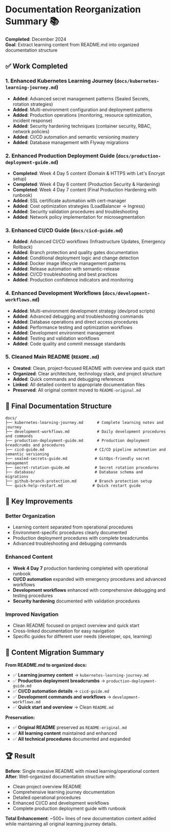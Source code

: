 # Documentation Reorganization Summary 📚

**Completed**: December 2024  
**Goal**: Extract learning content from README.md into organized documentation structure

## ✅ Work Completed

### 1. **Enhanced Kubernetes Learning Journey** (`docs/kubernetes-learning-journey.md`)
- **Added**: Advanced secret management patterns (Sealed Secrets, rotation strategies)
- **Added**: Multi-environment configuration and deployment patterns  
- **Added**: Production operations (monitoring, resource optimization, incident response)
- **Added**: Security hardening techniques (container security, RBAC, network policies)
- **Added**: CI/CD automation and semantic versioning mastery
- **Added**: Database management with Flyway migrations

### 2. **Enhanced Production Deployment Guide** (`docs/production-deployment-guide.md`)
- **Completed**: Week 4 Day 5 content (Domain & HTTPS with Let's Encrypt setup)
- **Completed**: Week 4 Day 6 content (Production Security & Hardening)
- **Completed**: Week 4 Day 7 content (Final Production Hardening with runbook)
- **Added**: SSL certificate automation with cert-manager
- **Added**: Cost optimization strategies (LoadBalancer → Ingress)
- **Added**: Security validation procedures and troubleshooting
- **Added**: Network policy implementation for microsegmentation

### 3. **Enhanced CI/CD Guide** (`docs/cicd-guide.md`)
- **Added**: Advanced CI/CD workflows (Infrastructure Updates, Emergency Rollback)
- **Added**: Branch protection and quality gates documentation
- **Added**: Conditional deployment logic and change detection
- **Added**: Docker image lifecycle management patterns
- **Added**: Release automation with semantic-release
- **Added**: CI/CD troubleshooting and best practices
- **Added**: Production confidence indicators and monitoring

### 4. **Enhanced Development Workflows** (`docs/development-workflows.md`)
- **Added**: Multi-environment development strategy (dev/prod scripts)
- **Added**: Advanced debugging and troubleshooting commands
- **Added**: Database operations and direct access procedures
- **Added**: Performance testing and optimization workflows
- **Added**: Development environment management
- **Added**: Testing and validation workflows
- **Added**: Code quality and commit message standards

### 5. **Cleaned Main README** (`README.md`)
- **Created**: Clean, project-focused README with overview and quick start
- **Organized**: Clear architecture, technology stack, and project structure
- **Added**: Quick commands and debugging references
- **Linked**: All detailed content to appropriate documentation files
- **Preserved**: All original content moved to `README-original.md`

## 📁 Final Documentation Structure

```
docs/
├── kubernetes-learning-journey.md      # Complete learning notes and journey
├── development-workflows.md            # Daily development procedures and commands  
├── production-deployment-guide.md      # Production deployment breadcrumbs and procedures
├── cicd-guide.md                      # CI/CD pipeline automation and semantic versioning
├── sealed-secrets-guide.md            # GitOps-friendly secret management
├── secret-rotation-guide.md           # Secret rotation procedures
├── database/                          # Database schema and migrations
├── github-branch-protection.md        # Branch protection setup
└── quick-help-restart.md             # Quick restart guide
```

## 🎯 Key Improvements

### **Better Organization**
- Learning content separated from operational procedures
- Environment-specific procedures clearly documented
- Production deployment procedures with complete breadcrumbs
- Advanced troubleshooting and debugging commands

### **Enhanced Content**
- **Week 4 Day 7** production hardening completed with operational runbook
- **CI/CD automation** expanded with emergency procedures and advanced workflows  
- **Development workflows** enhanced with comprehensive debugging and testing procedures
- **Security hardening** documented with validation procedures

### **Improved Navigation**
- Clean README focused on project overview and quick start
- Cross-linked documentation for easy navigation
- Specific guides for different user needs (developer, ops, learning)

## 🔄 Content Migration Summary

**From README.md to organized docs:**
- ✅ **Learning journey content** → `kubernetes-learning-journey.md`
- ✅ **Production deployment breadcrumbs** → `production-deployment-guide.md`  
- ✅ **CI/CD automation details** → `cicd-guide.md`
- ✅ **Development commands and workflows** → `development-workflows.md`
- ✅ **Quick start and overview** → Clean `README.md`

**Preservation:**
- ✅ **Original README** preserved as `README-original.md`
- ✅ **All learning content** maintained and enhanced
- ✅ **All technical procedures** documented and expanded

## 🏆 Result

**Before**: Single massive README with mixed learning/operational content  
**After**: Well-organized documentation structure with:
- Clean project overview README
- Comprehensive learning journey documentation
- Detailed operational procedures  
- Enhanced CI/CD and development workflows
- Complete production deployment guide with runbook

**Total Enhancement**: ~500+ lines of new documentation content added while maintaining all original learning journey details.
